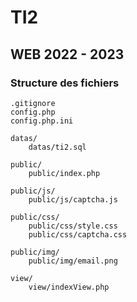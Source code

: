 # TI2

## WEB 2022 - 2023



### Structure des fichiers

    .gitignore
    config.php
    config.php.ini
    
    datas/
        datas/ti2.sql
    
    public/
        public/index.php

    public/js/
        public/js/captcha.js

    public/css/
        public/css/style.css
        public/css/captcha.css

    public/img/
        public/img/email.png

    view/
        view/indexView.php
